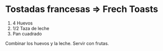 # Tostadas francesas => Frech Toasts

1. 4 Huevos
2. 1/2 Taza de leche
3. Pan cuadrado

Combinar los huevos y la leche.
Servir con frutas.